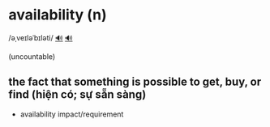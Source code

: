 # availability (n)

/əˌveɪləˈbɪləti/ [🔊](https://www.oxfordlearnersdictionaries.com/media/english/uk_pron/a/ava/avail/availability__gb_1.mp3) [🔊](https://www.oxfordlearnersdictionaries.com/media/english/us_pron/a/ava/avail/availability__us_1.mp3)

(uncountable)

## the fact that something is possible to get, buy, or find (hiện có; sự sẵn sàng)

- availability impact/requirement
